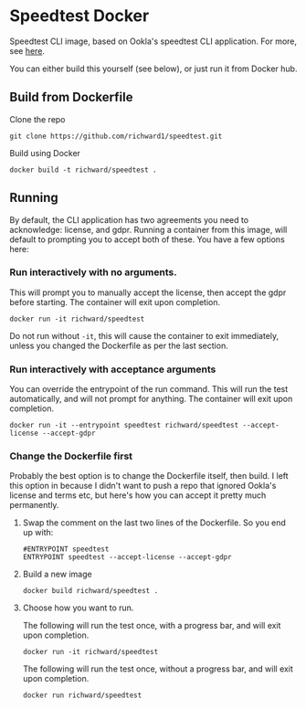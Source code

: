 # Speedtest Docker

Speedtest CLI image, based on Ookla's speedtest CLI application. For more, see [here](https://www.speedtest.net/apps/cli).

You can either build this yourself (see below), or just run it from Docker hub.

## Build from Dockerfile

Clone the repo
```
git clone https://github.com/richward1/speedtest.git
```

Build using Docker
```
docker build -t richward/speedtest .
```

## Running

By default, the CLI application has two agreements you need to acknowledge: license, and gdpr. Running a container from this image, will default to prompting you to accept both of these. You have a few options here:

### Run interactively with no arguments.

This will prompt you to manually accept the license, then accept the gdpr before starting. The container will exit upon completion.

```
docker run -it richward/speedtest
```

Do not run without `-it`, this will cause the container to exit immediately, unless you changed the Dockerfile as per the last section.

### Run interactively with acceptance arguments

You can override the entrypoint of the run command. This will run the test automatically, and will not prompt for anything. The container will exit upon completion.

```
docker run -it --entrypoint speedtest richward/speedtest --accept-license --accept-gdpr
```

### Change the Dockerfile first

Probably the best option is to change the Dockerfile itself, then build. I left this option in because I didn't want to push a repo that ignored Ookla's license and terms etc, but here's how you can accept it pretty much permanently. 

1. Swap the comment on the last two lines of the Dockerfile. So you end up with:

    ```
    #ENTRYPOINT speedtest
    ENTRYPOINT speedtest --accept-license --accept-gdpr
    ```

2. Build a new image
    ```
    docker build richward/speedtest .
    ```

3. Choose how you want to run.
    
    The following will run the test once, with a progress bar, and will exit upon completion.
    ```
    docker run -it richward/speedtest
    ```

    The following will run the test once, without a progress bar, and will exit upon completion.
    ```
    docker run richward/speedtest
    ```